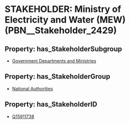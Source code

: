 # STAKEHOLDER: __Ministry of Electricity and Water (MEW)__ (PBN__Stakeholder_2429)

## Property: has_StakeholderSubgroup

* [Government Departments and Ministries](PBN__StakeholderSubgroup_121)

## Property: has_StakeholderGroup

* [National Authorities](PBN__StakeholderGroup_7)

## Property: has_StakeholderID

* [Q15911738](Q15911738)

